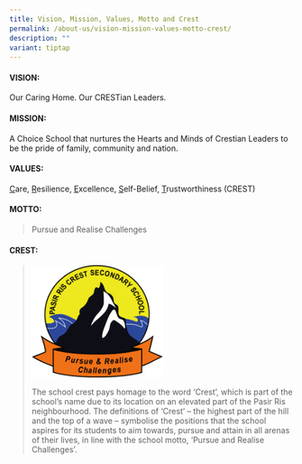 ```yaml
---
title: Vision, Mission, Values, Motto and Crest
permalink: /about-us/vision-mission-values-motto-crest/
description: ""
variant: tiptap
---
```

<h4><strong>VISION:</strong></h4>
<p>Our Caring Home. Our CRESTian Leaders.</p>
<h4><strong>MISSION:</strong></h4>
<p>A Choice School that nurtures the Hearts and Minds of Crestian Leaders
to be the pride of family, community and nation.</p>
<h4><strong>VALUES:</strong></h4>
<p><u>C</u>are,&nbsp;<u>R</u>esilience,&nbsp;<u>E</u>xcellence,&nbsp;<u>S</u>elf-Belief,&nbsp;<u>T</u>rustworthiness
(CREST)</p>
<h4><strong>MOTTO:</strong></h4>
<blockquote>
<p>Pursue and Realise Challenges</p>
</blockquote>
<h4><strong>CREST:</strong></h4>
<blockquote>
<div class="isomer-image-wrapper">
<img style="width: 50%;" height="auto" width="100%" alt="" src="/images/prcs school logo.png">
</div>
<p>The school crest pays homage to the word ‘Crest’, which is part of the
school’s name due to its location on an elevated part of the Pasir Ris
neighbourhood. The definitions of ‘Crest’ – the highest part of the hill
and the top of a wave – symbolise the positions that the school aspires
for its students to aim towards, pursue and attain in all arenas of their
lives, in line with the school motto, ‘Pursue and Realise Challenges’.</p>
</blockquote>
<p></p>